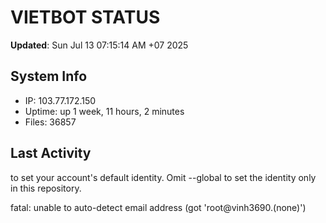 # VIETBOT STATUS
**Updated**: Sun Jul 13 07:15:14 AM +07 2025

## System Info
- IP: 103.77.172.150
- Uptime: up 1 week, 11 hours, 2 minutes
- Files: 36857

## Last Activity

to set your account's default identity.
Omit --global to set the identity only in this repository.

fatal: unable to auto-detect email address (got 'root@vinh3690.(none)')

